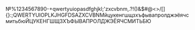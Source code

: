 №%1234567890-+qwertyuiopasdfghjkl;'zxcvbnm,.?!()&$#@<>/\[]{}:;QWERTYUIOPLKJHGFDSAZXCVBNMйцукенгшщзхъфывапролджэёячсмитьбюЙЦУКЕНГШЩЗХЪФЫВАПРОЛДЖЭЁЯЧСМИТЬБЮ
